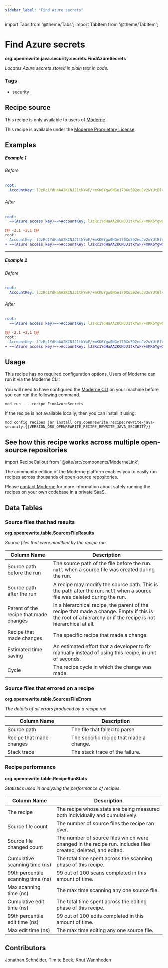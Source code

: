 ```yaml
---
sidebar_label: "Find Azure secrets"
---
```


import Tabs from '@theme/Tabs';
import TabItem from '@theme/TabItem';

# Find Azure secrets

**org.openrewrite.java.security.secrets.FindAzureSecrets**

_Locates Azure secrets stored in plain text in code._

### Tags

* [security](/reference/recipes-by-tag#security)

## Recipe source

This recipe is only available to users of [Moderne](https://docs.moderne.io/).


This recipe is available under the [Moderne Proprietary License](https://docs.moderne.io/licensing/overview).

## Examples
##### Example 1


<Tabs groupId="beforeAfter">
<TabItem value="yaml" label="yaml">


###### Before
```yaml
root:
  AccountKey: lJzRc1YdHaAA2KCNJJ1tkYwF/+mKK6Ygw0NGe170Xu592euJv2wYUtBlV8z+qnlcNQSnIYVTkLWntUO1F8j8rQ==
```

###### After
```yaml
root:
  ~~(Azure access key)~~>AccountKey: lJzRc1YdHaAA2KCNJJ1tkYwF/+mKK6Ygw0NGe170Xu592euJv2wYUtBlV8z+qnlcNQSnIYVTkLWntUO1F8j8rQ==
```

</TabItem>
<TabItem value="diff" label="Diff" >

```diff
@@ -2,1 +2,1 @@
root:
- AccountKey: lJzRc1YdHaAA2KCNJJ1tkYwF/+mKK6Ygw0NGe170Xu592euJv2wYUtBlV8z+qnlcNQSnIYVTkLWntUO1F8j8rQ==
+ ~~(Azure access key)~~>AccountKey: lJzRc1YdHaAA2KCNJJ1tkYwF/+mKK6Ygw0NGe170Xu592euJv2wYUtBlV8z+qnlcNQSnIYVTkLWntUO1F8j8rQ==

```
</TabItem>
</Tabs>

---

##### Example 2


<Tabs groupId="beforeAfter">
<TabItem value="yaml" label="yaml">


###### Before
```yaml
root:
  AccountKey: lJzRc1YdHaAA2KCNJJ1tkYwF/+mKK6Ygw0NGe170Xu592euJv2wYUtBlV8z+qnlcNQSnIYVTkLWntUO1F8j8rQ==
```

###### After
```yaml
root:
  ~~(Azure access key)~~>AccountKey: lJzRc1YdHaAA2KCNJJ1tkYwF/+mKK6Ygw0NGe170Xu592euJv2wYUtBlV8z+qnlcNQSnIYVTkLWntUO1F8j8rQ==
```

</TabItem>
<TabItem value="diff" label="Diff" >

```diff
@@ -2,1 +2,1 @@
root:
- AccountKey: lJzRc1YdHaAA2KCNJJ1tkYwF/+mKK6Ygw0NGe170Xu592euJv2wYUtBlV8z+qnlcNQSnIYVTkLWntUO1F8j8rQ==
+ ~~(Azure access key)~~>AccountKey: lJzRc1YdHaAA2KCNJJ1tkYwF/+mKK6Ygw0NGe170Xu592euJv2wYUtBlV8z+qnlcNQSnIYVTkLWntUO1F8j8rQ==

```
</TabItem>
</Tabs>


## Usage

This recipe has no required configuration options. Users of Moderne can run it via the Moderne CLI:
<Tabs groupId="projectType">


<TabItem value="moderne-cli" label="Moderne CLI">

You will need to have configured the [Moderne CLI](https://docs.moderne.io/user-documentation/moderne-cli/getting-started/cli-intro) on your machine before you can run the following command.

```shell title="shell"
mod run . --recipe FindAzureSecrets
```

If the recipe is not available locally, then you can install it using:
```shell
mod config recipes jar install org.openrewrite.recipe:rewrite-java-security:{{VERSION_ORG_OPENREWRITE_RECIPE_REWRITE_JAVA_SECURITY}}
```
</TabItem>
</Tabs>

## See how this recipe works across multiple open-source repositories

import RecipeCallout from '@site/src/components/ModerneLink';

<RecipeCallout link="https://app.moderne.io/recipes/org.openrewrite.java.security.secrets.FindAzureSecrets" />

The community edition of the Moderne platform enables you to easily run recipes across thousands of open-source repositories.

Please [contact Moderne](https://moderne.io/product) for more information about safely running the recipes on your own codebase in a private SaaS.
## Data Tables

<Tabs groupId="data-tables">
<TabItem value="org.openrewrite.table.SourcesFileResults" label="SourcesFileResults">

### Source files that had results
**org.openrewrite.table.SourcesFileResults**

_Source files that were modified by the recipe run._

| Column Name | Description |
| ----------- | ----------- |
| Source path before the run | The source path of the file before the run. `null` when a source file was created during the run. |
| Source path after the run | A recipe may modify the source path. This is the path after the run. `null` when a source file was deleted during the run. |
| Parent of the recipe that made changes | In a hierarchical recipe, the parent of the recipe that made a change. Empty if this is the root of a hierarchy or if the recipe is not hierarchical at all. |
| Recipe that made changes | The specific recipe that made a change. |
| Estimated time saving | An estimated effort that a developer to fix manually instead of using this recipe, in unit of seconds. |
| Cycle | The recipe cycle in which the change was made. |

</TabItem>

<TabItem value="org.openrewrite.table.SourcesFileErrors" label="SourcesFileErrors">

### Source files that errored on a recipe
**org.openrewrite.table.SourcesFileErrors**

_The details of all errors produced by a recipe run._

| Column Name | Description |
| ----------- | ----------- |
| Source path | The file that failed to parse. |
| Recipe that made changes | The specific recipe that made a change. |
| Stack trace | The stack trace of the failure. |

</TabItem>

<TabItem value="org.openrewrite.table.RecipeRunStats" label="RecipeRunStats">

### Recipe performance
**org.openrewrite.table.RecipeRunStats**

_Statistics used in analyzing the performance of recipes._

| Column Name | Description |
| ----------- | ----------- |
| The recipe | The recipe whose stats are being measured both individually and cumulatively. |
| Source file count | The number of source files the recipe ran over. |
| Source file changed count | The number of source files which were changed in the recipe run. Includes files created, deleted, and edited. |
| Cumulative scanning time (ns) | The total time spent across the scanning phase of this recipe. |
| 99th percentile scanning time (ns) | 99 out of 100 scans completed in this amount of time. |
| Max scanning time (ns) | The max time scanning any one source file. |
| Cumulative edit time (ns) | The total time spent across the editing phase of this recipe. |
| 99th percentile edit time (ns) | 99 out of 100 edits completed in this amount of time. |
| Max edit time (ns) | The max time editing any one source file. |

</TabItem>

</Tabs>

## Contributors
[Jonathan Schnéider](mailto:jkschneider@gmail.com), [Tim te Beek](mailto:tim@moderne.io), [Knut Wannheden](mailto:knut@moderne.io)
